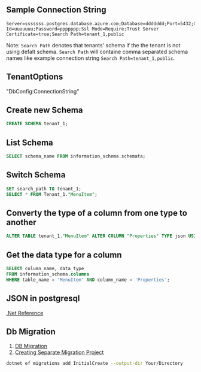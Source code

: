 
## Sample Connection String
```string
Server=sssssss.postgres.database.azure.com;Database=ddddddd;Port=5432;User Id=uuuuuuu;Password=ppppppp;Ssl Mode=Require;Trust Server Certificate=true;Search Path=tenant_1,public
```

Note: `Search Path` denotes that tenants' schema if the the tenant is not using defalt schema. `Search Path` will containe comma separated schema names like example connection string `Search Path=tenant_1,public`. 

## TenantOptions

"DbConfig:ConnectionString"

## Create new Schema
```sql
CREATE SCHEMA tenant_1;
```

## List Schema
```sql
SELECT schema_name FROM information_schema.schemata;
```

## Switch Schema
```sql
SET search_path TO tenant_1;
SELECT * FROM Tenant_1."MenuItem";

```

## Converty the type of a column from one type to another
```sql
ALTER TABLE tenant_1."MenuItem" ALTER COLUMN "Properties" TYPE json USING "Properties"::json;
```

## Get the data type for a column
```sql
SELECT column_name, data_type 
FROM information_schema.columns 
WHERE table_name = 'MenuItem' AND column_name = 'Properties';
```

## JSON in postgresql
[.Net Reference](https://www.npgsql.org/efcore/mapping/json.html?tabs=data-annotations%2Cpoco)

## Db Migration 
1. [DB Migration](https://learn.microsoft.com/en-us/ef/core/managing-schemas/migrations/managing?tabs=dotnet-core-cli)
2. [Creating Separate Migration Project](https://learn.microsoft.com/en-us/ef/core/managing-schemas/migrations/projects?tabs=dotnet-core-cli)

```sh
dotnet ef migrations add InitialCreate --output-dir Your/Directory

```
